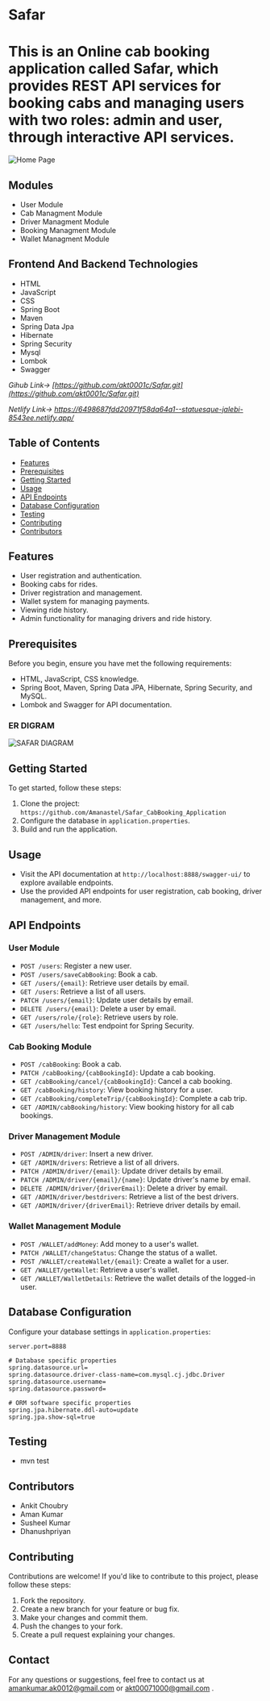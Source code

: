 # Safar

# This is an Online cab booking application called Safar, which provides REST API services for booking cabs and managing users with two roles: admin and user, through interactive API services.

![Home Page](https://github.com/akt0001c/fearful-doll-6867/assets/110126989/a5a4a01a-7dfa-4f08-8ad1-09217e88c833)

## Modules
 - User Module
 - Cab Managment Module
 - Driver Managment Module
 - Booking Managment Module
 - Wallet Managment Module

## Frontend And Backend Technologies
- HTML
- JavaScript
- CSS
- Spring Boot
- Maven
- Spring Data Jpa
- Hibernate
- Spring Security
- Mysql
- Lombok
- Swagger

 *Gihub Link-> [https://github.com/akt0001c/Safar.git](https://github.com/akt0001c/Safar.git)*
  
  *Netlify Link-> https://6498687fdd20971f58da64a1--statuesque-jalebi-8543ee.netlify.app/*

## Table of Contents
- [Features](#features)
- [Prerequisites](#prerequisites)
- [Getting Started](#getting-started)
- [Usage](#usage)
- [API Endpoints](#api-endpoints)
- [Database Configuration](#database-configuration)
- [Testing](#testing)
- [Contributing](#contributing)
- [Contributors](#Contributors)

## Features

- User registration and authentication.
- Booking cabs for rides.
- Driver registration and management.
- Wallet system for managing payments.
- Viewing ride history.
- Admin functionality for managing drivers and ride history.

## Prerequisites

Before you begin, ensure you have met the following requirements:
- HTML, JavaScript, CSS knowledge.
- Spring Boot, Maven, Spring Data JPA, Hibernate, Spring Security, and MySQL.
- Lombok and Swagger for API documentation.







### ER DIGRAM
![SAFAR DIAGRAM](https://github.com/akt0001c/fearful-doll-6867/assets/115461689/59fbdd3b-f22e-41c7-87c2-faf1d330cf34)

## Getting Started

To get started, follow these steps:
1. Clone the project: `https://github.com/Amanastel/Safar_CabBooking_Application`
2. Configure the database in `application.properties`.
3. Build and run the application.

## Usage

- Visit the API documentation at `http://localhost:8888/swagger-ui/` to explore available endpoints.
- Use the provided API endpoints for user registration, cab booking, driver management, and more.

## API Endpoints

### User Module

- `POST /users`: Register a new user.
- `POST /users/saveCabBooking`: Book a cab.
- `GET /users/{email}`: Retrieve user details by email.
- `GET /users`: Retrieve a list of all users.
- `PATCH /users/{email}`: Update user details by email.
- `DELETE /users/{email}`: Delete a user by email.
- `GET /users/role/{role}`: Retrieve users by role.
- `GET /users/hello`: Test endpoint for Spring Security.

### Cab Booking Module

- `POST /cabBooking`: Book a cab.
- `PATCH /cabBooking/{cabBookingId}`: Update a cab booking.
- `GET /cabBooking/cancel/{cabBookingId}`: Cancel a cab booking.
- `GET /cabBooking/history`: View booking history for a user.
- `GET /cabBooking/completeTrip/{cabBookingId}`: Complete a cab trip.
- `GET /ADMIN/cabBooking/history`: View booking history for all cab bookings.

### Driver Management Module

- `POST /ADMIN/driver`: Insert a new driver.
- `GET /ADMIN/drivers`: Retrieve a list of all drivers.
- `PATCH /ADMIN/driver/{email}`: Update driver details by email.
- `PATCH /ADMIN/driver/{email}/{name}`: Update driver's name by email.
- `DELETE /ADMIN/driver/{driverEmail}`: Delete a driver by email.
- `GET /ADMIN/driver/bestdrivers`: Retrieve a list of the best drivers.
- `GET /ADMIN/driver/{driverEmail}`: Retrieve driver details by email.

### Wallet Management Module

- `POST /WALLET/addMoney`: Add money to a user's wallet.
- `PATCH /WALLET/changeStatus`: Change the status of a wallet.
- `POST /WALLET/createWallet/{email}`: Create a wallet for a user.
- `GET /WALLET/getWallet`: Retrieve a user's wallet.
- `GET /WALLET/WalletDetails`: Retrieve the wallet details of the logged-in user.

## Database Configuration

Configure your database settings in `application.properties`:

```properties
server.port=8888

# Database specific properties
spring.datasource.url=
spring.datasource.driver-class-name=com.mysql.cj.jdbc.Driver
spring.datasource.username=
spring.datasource.password=

# ORM software specific properties
spring.jpa.hibernate.ddl-auto=update
spring.jpa.show-sql=true
```

## Testing
- mvn test

## Contributors
- Ankit Choubry
- Aman Kumar
- Susheel Kumar
- Dhanushpriyan




## Contributing

Contributions are welcome! If you'd like to contribute to this project, please follow these steps:
1. Fork the repository.
2. Create a new branch for your feature or bug fix.
3. Make your changes and commit them.
4. Push the changes to your fork.
5. Create a pull request explaining your changes.


## Contact

For any questions or suggestions, feel free to contact us at amankumar.ak0012@gmail.com or akt00071000@gmail.com .


